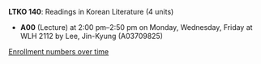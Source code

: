 **LTKO 140**: Readings in Korean Literature (4 units)

- **A00** (Lecture) at 2:00 pm–2:50 pm on Monday, Wednesday, Friday at WLH 2112 by Lee, Jin-Kyung (A03709825)

[Enrollment numbers over time](./LTKO140.tsv)
